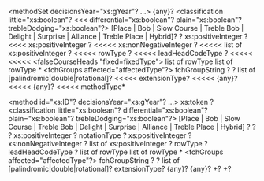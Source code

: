 <methodSet decisionsYear="xs:gYear"? …> 
	<notes>{any}</notes>? 
	<properties> 
		<classification little="xs:boolean"? 	<<<
			differential="xs:boolean"? 
			plain="xs:boolean"? 
			trebleDodging="xs:boolean"?> 
		[Place | Bob | Slow Course | Treble Bob | Delight |
		 Surprise | Alliance | 	Treble Place | Hybrid]? 
		</classification>? 
		<stage> xs:positiveInteger </stage>? 			<<<<
		<lengthOfLead> xs:positiveInteger </lengthOfLead>? 		<<<<<
		<numberOfHunts> xs:nonNegativeInteger </numberOfHunts>? 		<<<<<
		<huntbellPath> list of xs:positiveInteger </huntbellPath>? 		<<<<<
		<leadHead> rowType </leadHead>? 			<<<<<
		<leadHeadCode> leadHeadCodeType </leadHeadCode>? 		<<<<<
		<falseness> 												<<<<<
			<falseCourseHeads "fixed=fixedType"> 
			<inCourse> list of rowType </inCourse> 
			<outOfCourse> list of rowType </outOfCourse> 
			</falseCourseHeads>* 
			<fchGroups affected="affectedType"?> fchGroupString </fchGroups>? 
		</falseness>? 
		<symmetry>list of [palindromic|double|rotational]</symmetry>? 			<<<<<
		<extensionConstruction>extensionType</extensionConstruction>? 			<<<<<
		<notes>{any}</notes>? 											<<<<<
		<meta>{any}</meta>? 					<<<<<
	</properties> 
	<method>methodType</method>* 
</methodSet> 


<method id="xs:ID"? decisionsYear="xs:gYear"? …> 
	<name> xs:token </name>? 
	<classification little="xs:boolean"? 
			differential="xs:boolean"? 
		plain="xs:boolean"? 
		trebleDodging="xs:boolean"?> 
		[Place | Bob | Slow Course | Treble Bob | Delight | 
		Surprise | Alliance | Treble Place | Hybrid] ? 
	</classification>? 
	<title> xs:token </title>? 
	<stage> xs:positiveInteger </stage>? 
	<notation> notationType </notation>? 
	<lengthOfLead> xs:positiveInteger </lengthOfLead>? 
	<numberOfHunts> xs:nonNegativeInteger </numberOfHunts>? 
	<huntbellPath> list of xs:positiveInteger </huntbellPath>? 
	<leadHead> rowType </leadHead>? 
	<leadHeadCode> leadHeadCodeType </leadHeadCode>? 
	<falseness> 
		<falseCourseHeads fixed="fixedType"> 
		<inCourse> list of rowType </inCourse> 
		<outOfCourse> list of rowType </outOfCourse> 
		</falseCourseHeads>* 
		<fchGroups affected="affectedType"?> fchGroupString </fchGroups>? 
	</falseness>? 
	<symmetry>list of [palindromic|double|rotational]</symmetry>? 
	<extensionConstruction>extensionType</extensionConstruction>? 
	<notes>{any}</notes>? 
	<meta>{any}</meta>? 
	<references><ref>+</references>? 
	<performances><performance>+</performances>? 
</method> 
